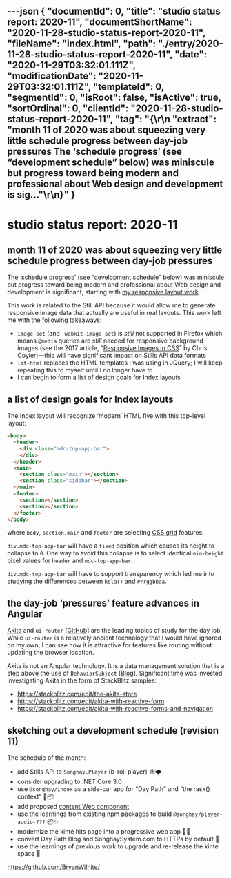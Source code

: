 ---json
{
  "documentId": 0,
  "title": "studio status report: 2020-11",
  "documentShortName": "2020-11-28-studio-status-report-2020-11",
  "fileName": "index.html",
  "path": "./entry/2020-11-28-studio-status-report-2020-11",
  "date": "2020-11-29T03:32:01.111Z",
  "modificationDate": "2020-11-29T03:32:01.111Z",
  "templateId": 0,
  "segmentId": 0,
  "isRoot": false,
  "isActive": true,
  "sortOrdinal": 0,
  "clientId": "2020-11-28-studio-status-report-2020-11",
  "tag": "{\r\n  \"extract\": \"month 11 of 2020 was about squeezing very little schedule progress between day-job pressures The ‘schedule progress’ (see “development schedule” below) was miniscule but progress toward being modern and professional about Web design and development is sig…\"\r\n}"
}
---

# studio status report: 2020-11

## month 11 of 2020 was about squeezing very little schedule progress between day-job pressures

The ‘schedule progress’ (see “development schedule” below) was miniscule but progress toward being modern and professional about Web design and development is significant, starting with [my responsive layout work](https://github.com/BryanWilhite/nodejs/tree/master/responsive-layouts).

This work is related to the Still API because it would allow me to generate responsive image data that actually are useful in real layouts. This work left me with the following takeaways:

- `image-set` (and `-webkit-image-set`) is _still_ not supported in Firefox which means `@media` queries are _still_ needed for responsive background images (see the 2017 article, “[Responsive Images in CSS](https://css-tricks.com/responsive-images-css/)” by Chris Coyier)—this will have significant impact on Stills API data formats
- `lit-html` replaces the HTML templates I was using in JQuery; I will keep repeating this to myself until I no longer have to
- I can begin to form a list of design goals for Index layouts

## a list of design goals for Index layouts

The Index layout will recognize ‘modern’ HTML five with this top-level layout:

```html
<body>
  <header>
    <div class="mdc-top-app-bar">
    </div>
  </header>
  <main>
    <section class="main"></section>
    <section class="sidebar"></section>
  </main>
  <footer>
    <section></section>
    <section></section>
  </footer>
</body>
```

where `body`, `section.main` and `footer` are selecting [CSS grid](https://developer.mozilla.org/en-US/docs/Web/CSS/CSS_Grid_Layout) features.

`div.mdc-top-app-bar` will have a `fixed` position which causes its height to collapse to `0`. One way to avoid this collapse is to select identical `min-height` pixel values for `header` and `mdc-top-app-bar`.

`div.mdc-top-app-bar` will have to support transparency which led me into studying the differences between `hsla()` and `#rrggbbaa`.

## the day-job ‘pressures’ feature advances in Angular

[Akita](https://github.com/datorama/akita) and `ui-router` [[GitHub](https://ui-router.github.io/ng2/)] are the leading topics of study for the day job. While `ui-router` is a relatively ancient technology that I would have ignored on my own, I can see how it is attractive for features like routing without updating the browser location.

Akita is not an Angular technology. It is a data management solution that is a step above the use of `BehaviorSubject` [[Blog](http://songhayblog.azurewebsites.net/entry/2019-02-25-flippant-remarks-about-behaviorsubject/)]. Significant time was invested investigating Akita in the form of StackBlitz samples:

- <https://stackblitz.com/edit/the-akita-store>
- <https://stackblitz.com/edit/akita-with-reactive-form>
- <https://stackblitz.com/edit/akita-with-reactive-forms-and-navigation>

## sketching out a development schedule (revision 11)

The schedule of the month:

- add Stills API to `Songhay.Player` (b-roll player) 🕸🌩
- consider upgrading to .NET Core 3.0
- use `@songhay/index` as a side-car app for “Day Path” and “the rasx() context” 🚛📦
- add proposed [content Web component](https://github.com/BryanWilhite/songhay-web-components/issues/10)
- use the learnings from existing npm packages to build `@songhay/player-audio-???` 📦✨
- modernize the kinté hits page into a progressive web app 💄✨
- convert Day Path Blog and SonghaySystem.com to HTTPs by default 🔐
- use the learnings of previous work to upgrade and re-release the kinté space 🚀

<https://github.com/BryanWilhite/>
